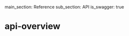 main_section: Reference
sub_section: API
is_swagger: true

# api-overview
<div id="swagger-ui-container" class="swagger-ui-wrap"></div>